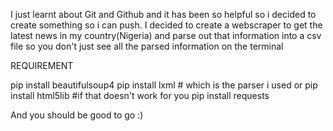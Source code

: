 I just learnt about Git and Github and it has been so helpful so i decided to create something so i can push. I decided to create a webscraper to get the latest news in my country(Nigeria) and parse out that information into a csv file so you don't just see all the parsed information on the terminal

REQUIREMENT

pip install beautifulsoup4
pip install lxml # which is the parser i used
or 
pip install html5lib #if that doesn't work for you
pip install requests

And you should be good to go :)